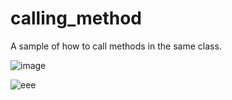 # calling_method
A sample of how to call methods in the same class.

![image](https://github.com/premsbhalerao/calling_method/assets/114722173/f5185709-3f4c-49c1-bfdf-0932e03de0a0)

![eee](https://github.com/premsbhalerao/calling_method/assets/114722173/d29a8f40-2e13-4463-a16f-8450c336e397)
